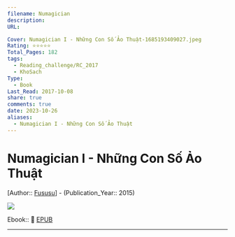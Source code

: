 ```yaml
---
filename: Numagician
description: 
URL: 

Cover: Numagician I - Những Con Số Ảo Thuật-1685193409027.jpeg
Rating: ⭐⭐⭐⭐⭐
Total_Pages: 182
tags:
  - Reading_challenge/RC_2017
  - KhoSach
Type:
  - Book
Last_Read: 2017-10-08
share: true
comments: true
date: 2023-10-26
aliases:
  - Numagician I - Những Con Số Ảo Thuật
---
```

# Numagician I - Những Con Số Ảo Thuật
[Author:: [Fususu](Fususu.md)] - (Publication_Year:: 2015)

![](https://i.imgur.com/sDz4Jhc.jpg)


Ebook:: 📘 [EPUB](https://onedrive.live.com/download?resid=E92BC60129512289%21166&authkey=!AOe4Q_9fXSQDMi4)


---
